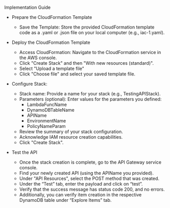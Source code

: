 Implementation Guide

* Prepare the CloudFormation Template
    * Save the Template: Store the provided CloudFormation template code as a .yaml or .json file on your local computer (e.g., iac-1.yaml).



* Deploy the CloudFormation Template
    * Access CloudFormation: Navigate to the CloudFormation service in the AWS console.
    * Click "Create Stack" and then "With new resources (standard)".
    * Select "Upload a template file"
    * Click "Choose file" and select your saved template file.



* Configure Stack:
    * Stack name: Provide a name for your stack (e.g., TestingAPIStack).
    * Parameters (optional): Enter values for the parameters you defined: 
        * LambdaFuncName
        * DynamoDBTableName
        * APIName
        * EnvironmentName
        * PolicyNameParam
    * Review the summary of your stack configuration.
    * Acknowledge IAM resource creation capabilities.
    * Click "Create Stack".



* Test the API
    * Once the stack creation is complete, go to the API Gateway service console.
    * Find your newly created API (using the APIName you provided).
    * Under "API Resources", select the POST method that was created.
    * Under the “Test” tab, enter the payload and click on “test”.
    * Verify that the success message has status code 200, and no errors.
    * Additionally, you can verify item creation in the respective DynamoDB table under “Explore Items” tab.
